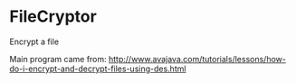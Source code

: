 # FileCryptor
Encrypt a file

Main program came from: http://www.avajava.com/tutorials/lessons/how-do-i-encrypt-and-decrypt-files-using-des.html

